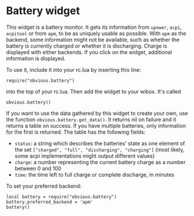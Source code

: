Battery widget
==============

This widget is a battery monitor. It gets its information from `upower`, `acpi`,
`acpitool` or from `apm`, to be as uniquely usable as possible. With `apm` as the
backend, some information might not be available, such as whether the battery is
currently charged or whether it is discharging. Charge is displayed with either
backends.
If you click on the widget, additional information is displayed.

To use it, include it into your rc.lua by inserting this line:

    require("obvious.battery")

into the top of your rc.lua. Then add the widget to your wibox. It's called

    obvious.battery()

If you want to use the data gathered by this widget to create your own, use the
function `obvious.battery.get_data()`. It returns nil on failure and it returns
a table on success. If you have multiple batteries, only information for the
first is returned. The table has the following fields:

* `status`: a string which describes the batteries' state as one element of the
  set `["charged", "full", "discharging", "charging"]` (most likely, some
  acpi implementations might output different values)
* `charge`: a number representing the current battery charge as a number between
  0 and 100
* `time`: the time left to full charge or complete discharge, in minutes

To set your preferred backend:

    local battery = require("obvious.battery")
    battery.preferred_backend = 'apm'
    battery()
